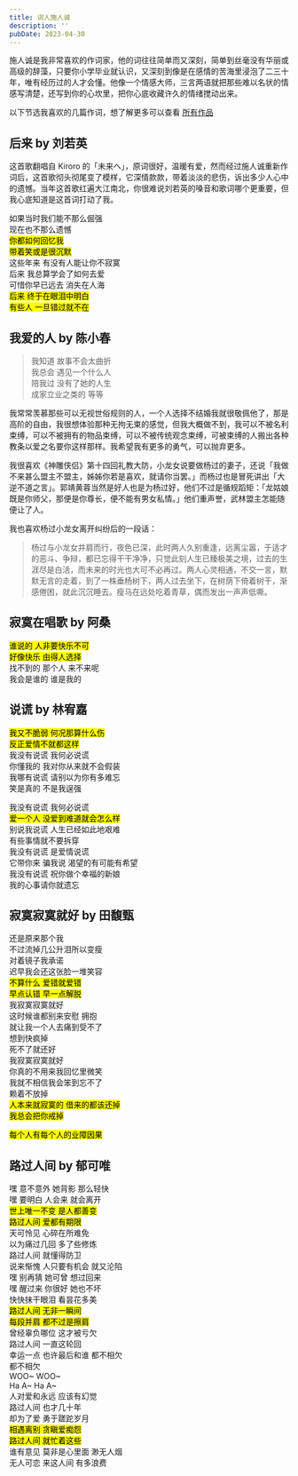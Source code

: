 ```yaml
---
title: 词人施人诚
description: ''
pubDate: 2023-04-30
---
```


施人诚是我非常喜欢的作词家，他的词往往简单而又深刻，简单到丝毫没有华丽或高级的辞藻，只要你小学毕业就认识，又深刻到像是在感情的苦海里浸泡了二三十年，唯有经历过的人才会懂。他像一个情感大师，三言两语就把那些难以名状的情感写清楚，还写到你的心坎里，把你心底收藏许久的情绪搅动出来。

以下节选我喜欢的几篇作词，想了解更多可以查看 [所有作品](https://zh.wikipedia.org/zh-cn/施人诚)

## 后来 by 刘若英

这首歌翻唱自 Kiroro 的「未来へ」，原词很好，温暖有爱，然而经过施人诚重新作词后，这首歌彻头彻尾变了模样，它深情款款，带着淡淡的悲伤，诉出多少人心中的遗憾。当年这首歌红遍大江南北，你很难说刘若英的嗓音和歌词哪个更重要，但我心底知道是这首词打动了我。

如果当时我们能不那么倔强  
现在也不那么遗憾  
<mark>你都如何回忆我  
带着笑或是很沉默</mark>  
这些年来 有没有人能让你不寂寞  
后来 我总算学会了如何去爱  
可惜你早已远去 消失在人海  
<mark>后来 终于在眼泪中明白  
有些人 一旦错过就不在</mark>

## 我爱的人 by 陈小春

> 我知道 故事不会太曲折  
> 我总会 遇见一个什么人  
> 陪我过 没有了她的人生  
> 成家立业之类的 等等

我常常羡慕那些可以无视世俗规则的人，一个人选择不结婚我就很敬佩他了，那是高阶的自由，我很想体验那种无拘无束的感觉，但我大概做不到，我可以不被名利束缚，可以不被拥有的物品束缚，可以不被传统观念束缚，可被束缚的人搬出各种教条以爱之名要你这样那样。我希望我有更多的勇气，可以抛弃更多。

我很喜欢《神雕侠侣》第十四回礼教大防，小龙女说要做杨过的妻子，还说「我做不来甚么盟主不盟主，姊姊你若是喜欢，就请你当罢。」而杨过也是冒死讲出「大逆不道之言」。郭靖黄蓉当然是好人也是为杨过好，他们不过是循规蹈矩：「龙姑娘既是你师父，那便是你尊长，便不能有男女私情。」他们重声誉，武林盟主怎能随便让了人。

我也喜欢杨过小龙女离开纠纷后的一段话：

> 杨过与小龙女并肩而行，夜色已深，此时两人久别重逢，远离尘嚣，于适才的恶斗、争辩，都已忘得干干净净，只觉此刻人生已臻极美之境，过去的生涯尽是白活，而未来的时光也大可不必再过。两人心灵相通，不交一言，默默无言的走着，到了一株垂杨树下，两人过去坐下，在树荫下倚着树干，渐感倦困，就此沉沉睡去。瘦马在远处吃着青草，偶而发出一声声低嘶。

## 寂寞在唱歌 by 阿桑

<mark>谁说的 人非要快乐不可  
好像快乐 由得人选择</mark>  
找不到的 那个人 来不来呢  
我会是谁的 谁是我的

## 说谎 by 林宥嘉

<mark>我又不脆弱 何况那算什么伤  
反正爱情不就都这样</mark>  
我没有说谎 我何必说谎  
你懂我的 我对你从来就不会假装  
我哪有说谎 请别以为你有多难忘  
笑是真的 不是我逞强

我没有说谎 我何必说谎  
<mark>爱一个人 没爱到难道就会怎么样</mark>  
别说我说谎 人生已经如此地艰难  
有些事情就不要拆穿  
我没有说谎 是爱情说谎  
它带你来 骗我说 渴望的有可能有希望  
我没有说谎 祝你做个幸福的新娘  
我的心事请你就遗忘

## 寂寞寂寞就好 by 田馥甄

还是原来那个我  
不过流掉几公升泪所以变瘦  
对着镜子我承诺  
迟早我会还这张脸一堆笑容  
<mark>不算什么 爱错就爱错  
早点认错 早一点解脱</mark>  
我寂寞寂寞就好  
这时候谁都别来安慰 拥抱  
就让我一个人去痛到受不了  
想到快疯掉  
死不了就还好  
我寂寞寂寞就好  
你真的不用来我回忆里微笑  
我就不相信我会笨到忘不了  
赖着不放掉  
<mark>人本来就寂寞的 借来的都该还掉  
我总会把你戒掉</mark>

<mark>每个人有每个人的业障因果</mark>

## 路过人间 by 郁可唯

嘿 意不意外 她背影 那么轻快  
嘿 要明白 人会来 就会离开  
<mark>世上唯一不变 是人都善变  
路过人间 爱都有期限</mark>  
天可怜见 心碎在所难免  
以为痛过几回 多了些修炼  
路过人间 就懂得防卫  
说来惭愧 人只要有机会 就又沦陷  
嘿 别再猜 她可曾 想过回来  
嘿 醒过来 你很好 她也不坏  
快快抹干眼泪 看昙花多美  
<mark>路过人间 无非一瞬间  
每段并肩 都不过是擦肩</mark>  
曾经辜负哪位 这才被亏欠  
路过人间 一直这轮回  
幸运一点 也许最后和谁 都不相欠  
都不相欠  
WOO~ WOO~  
Ha A~ Ha A~  
人对爱和永远 应该有幻觉  
路过人间 也才几十年  
却为了爱 勇于蹉跎岁月  
<mark>相遇离别 贪瞋爱痴怨  
路过人间 就忙着这些</mark>  
谁有意见 莫非是心里面 渺无人烟  
无人可恋 来这人间 有多浪费
